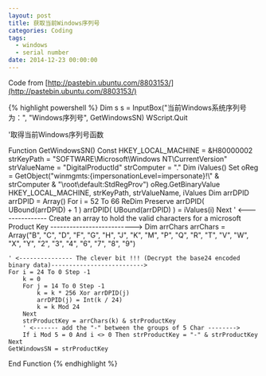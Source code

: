 ```yaml
---
layout: post
title: 获取当前Windows序列号
categories: Coding
tags:
  - windows
  - serial number
date: 2014-12-23 00:00:00
---
```


Code from [http://pastebin.ubuntu.com/8803153/](http://pastebin.ubuntu.com/8803153/)


{% highlight powershell %}
Dim s
s = InputBox("当前Windows系统序列号为：", "Windows序列号", GetWindowsSN)
WScript.Quit


'取得当前Windows序列号函数

Function GetWindowsSN()
    Const HKEY_LOCAL_MACHINE = &H80000002
    strKeyPath = "SOFTWARE\Microsoft\Windows NT\CurrentVersion"
    strValueName = "DigitalProductId"
    strComputer = "."
    Dim iValues()
    Set oReg = GetObject("winmgmts:{impersonationLevel=impersonate}!\\" & strComputer & "\root\default:StdRegProv")
    oReg.GetBinaryValue HKEY_LOCAL_MACHINE, strKeyPath, strValueName, iValues
    Dim arrDPID
    arrDPID = Array()
    For i = 52 To 66
        ReDim Preserve arrDPID( UBound(arrDPID) + 1 )
        arrDPID( UBound(arrDPID) ) = iValues(i)
    Next
    ' <--------------- Create an array to hold the valid characters for a microsoft Product Key -------------------------->
    Dim arrChars
    arrChars = Array("B", "C", "D", "F", "G", "H", "J", "K", "M", "P", "Q", "R", "T", "V", "W", "X", "Y", "2", "3", "4", "6", "7", "8", "9")

    ' <--------------- The clever bit !!! (Decrypt the base24 encoded binary data)-------------------------->
    For i = 24 To 0 Step -1
        k = 0
        For j = 14 To 0 Step -1
            k = k * 256 Xor arrDPID(j)
            arrDPID(j) = Int(k / 24)
            k = k Mod 24
        Next
        strProductKey = arrChars(k) & strProductKey
        ' <------- add the "-" between the groups of 5 Char -------->
        If i Mod 5 = 0 And i <> 0 Then strProductKey = "-" & strProductKey
    Next
    GetWindowsSN = strProductKey
End Function
{% endhighlight %}